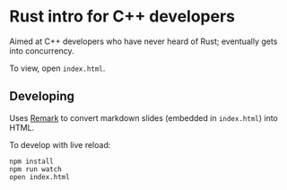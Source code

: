 # Rust intro for C++ developers

Aimed at C++ developers who have never heard of Rust; eventually gets into concurrency.

To view, open `index.html`.

## Developing

Uses [Remark](https://github.com/gnab/remark/) to convert markdown slides (embedded in `index.html`) into HTML.

To develop with live reload:

```
npm install
npm run watch
open index.html
```